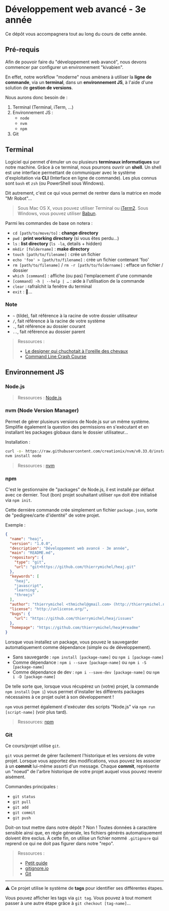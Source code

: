 # Développement web avancé - 3e année

Ce dépôt vous accompagnera tout au long du cours de cette année.

## Pré-requis

Afin de pouvoir faire du "développement web avancé", nous devons commencer par configurer un environnement "kivabien".

En effet, notre workflow "moderne" nous amènera à utiliser la __ligne de commande__, via un __terminal__, dans un __environnement JS__, à l'aide d'une solution de __gestion de versions__.

Nous aurons donc besoin de :

1. Terminal (Terminal, iTerm, …)
2. Environnement JS :
    - `node`
    - `nvm`
    - `npm`
3. Git

## Terminal

Logiciel qui permet d'émuler un ou plusieurs __terminaux informatiques__ sur notre machine.
Grâce à ce terminal, nous pourrons ouvrir un __shell__.
Un shell est une interface permettant de communiquer avec le système d'exploitation via __CLI__ (Interface en ligne de commande).
Les plus connus sont `bash` et `zsh` (ou PowerShell sous Windows).

Dit autrement, c'est ce qui vous permet de rentrer dans la matrice en mode "Mr Robot"…

> Sous Mac OS X, vous pouvez utiliser Terminal ou [iTerm2](https://www.iterm2.com/).
> Sous Windows, vous pouvez utiliser [Babun](https://babun.github.io/).

Parmi les commandes de base on notera :

- `cd [path/to/move/to]` : __change directory__
- `pwd` : __print working directory__ (si vous êtes perdu…)
- `ls` : __list directory__ (`ls -la`, details + hidden)
- `mkdir [foldername]` : __make directory__
- `touch [path/to/filename]` : crée un fichier
- `echo 'foo' > [path/to/filename]` : crée un fichier contenant 'foo'
- `rm [path/to/filename]` / `rm -r [path/to/foldername]` : efface un fichier / dossier
- `which [command]` : affiche (ou pas) l'emplacement d'une commande
- `[command] -h | --help | …` : aide à l'utilisation de la commande
- `clear` : rafraîchit la fenêtre du terminal
- `exit` : 🚪…

### Note

- `~` (tilde), fait référence à la racine de votre dossier utilisateur
- `/`, fait référence à la racine de votre système
- `.`, fait référence au dossier courant
- `..`, fait référence au dossier parent

> Ressources :
>
> - [Le designer qui chuchotait à l'oreille des chevaux](http://slides.com/thierrymichel/le-designer-qui-chuchotait-l-oreille-des-ordinateurs#/)
> - [Command Line Crash Course](https://learnpythonthehardway.org/book/appendixa.html)

## Environnement JS

### Node.js

> Ressources : [Node.js](https://nodejs.org/en/)

### nvm (Node Version Manager)

Permet de gérer plusieurs versions de Node.js sur un même système.
Simplifie également la question des permissions en s'exécutant et en installant les packages globaux dans le dossier utilisateur…

Installation :

```sh
curl -o- https://raw.githubusercontent.com/creationix/nvm/v0.33.0/install.sh | bash
nvm install node
```

> Ressources : [nvm](https://github.com/creationix/nvm)

### npm

C'est le gestionnaire de "packages" de Node.js, il est installé par défaut avec ce dernier.
Tout (bon) projet souhaitant utiliser `npm` doit être initialisé via `npm init`.

Cette dernière commande crée simplement un fichier `package.json`, sorte de "pedigree/carte d'identité" de votre projet.

Exemple :

```json
{
  "name": "heaj",
  "version": "1.0.0",
  "description": "Développement web avancé - 3e année",
  "main": "README.md",
  "repository": {
    "type": "git",
    "url": "git+https://github.com/thierrymichel/heaj.git"
  },
  "keywords": [
    "heaj",
    "javascript",
    "learning",
    "threejs"
  ],
  "author": "thierrymichel <thmichel@gmail.com> (http://thierrymichel.net)",
  "license": "http://unlicense.org/",
  "bugs": {
    "url": "https://github.com/thierrymichel/heaj/issues"
  },
  "homepage": "https://github.com/thierrymichel/heaj#readme"
}
```

Lorsque vous installez un package, vous pouvez le sauvegarder automatiquement comme dépendance (simple ou de développement).

- Sans sauvegarde : `npm install [package-name]` ou `npm i [package-name]`
- Comme dépendance : `npm i --save [package-name]` ou `npm i -S [package-name]`
- Comme dépendance de dev : `npm i --save-dev [package-name]` ou `npm i -D [package-name]`

De telle sorte que, lorsque vous récupérez un (votre) projet, la commande `npm install` (`npm i`) vous permet d'installer les différents packages nécessaires à ce projet ou/et à son développement !

`npm` vous permet également d'exécuter des scripts "Node.js" via `npm run [script-name]` (voir plus tard).

> Ressources: [npm](https://www.npmjs.com/)

### Git

Ce cours/projet utilise `git`.

`git` vous permet de gérer facilement l'historique et les versions de votre projet.
Lorsque vous apportez des modifications, vous pouvez les associer à un __commit__ lui-même assorti d'un message.
Chaque __commit__, représente un "noeud" de l'arbre historique de votre projet auquel vous pouvez revenir aisément.

Commandes principales :

- `git status`
- `git pull`
- `git add`
- `git commit`
- `git push`

Doit-on tout mettre dans notre dépôt ? Non !
Toutes données à caractère sensible ainsi que, en règle génerale, les fichiers générés automatiquement doivent être exclus.
À cette fin, on utilise un fichier nommé `.gitignore` qui reprend ce qui ne doit pas figurer dans notre "repo".

> Ressources :
>
> - [Petit guide](http://rogerdudler.github.io/git-guide/index.fr.html)
> - [gitignore.io](https://www.gitignore.io/)
> - [Git](https://git-scm.com/)

---

⚠️ Ce projet utilise le système de __tags__ pour identifier ses différentes étapes.

Vous pouvez afficher les tags via `git tag`.
Vous pouvez à tout moment passer à une autre étape grâce à `git checkout [tag-name]`…
